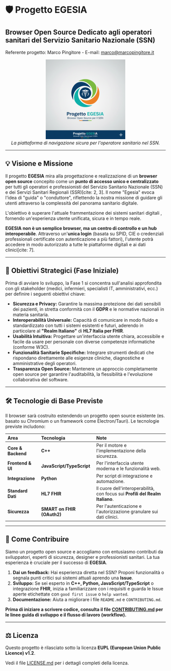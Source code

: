 # 🛡️ Progetto EGESIA 

## Browser Open Source Dedicato agli operatori sanitari del Servizio Sanitario Nazionale (SSN)

Referente progetto: Marco Pingitore - E-mail: marco@marcopingitore.it

<p align="center">
  <img src="assets/logo_egesia.png" alt="Logo Progetto Egesia - SSNavigator" width="250"/>
  <br>
  <i>La piattaforma di navigazione sicura per l'operatore sanitario nel SSN.</i>
</p>

---

## 💡 Visione e Missione

Il progetto **EGESIA** mira alla progettazione e realizzazione di un **browser open source** concepito come un **punto di accesso unico e centralizzato** per tutti gli operatori e professionisti del Servizio Sanitario Nazionale (SSN) e dei Servizi Sanitari Regionali (SSR)[cite: 2, 3]. Il nome "Egesia" evoca l'idea di "guida" o "conduttore", riflettendo la nostra missione di guidare gli utenti attraverso la complessità del panorama sanitario digitale.

L'obiettivo è superare l'attuale frammentazione dei sistemi sanitari digitali , fornendo un'esperienza utente unificata, sicura e in tempo reale.

**EGESIA non è un semplice browser, ma un centro di controllo e un hub interoperabile**. Attraverso un'**unica login** (basata su SPID, CIE o credenziali professionali certificate con autenticazione a più fattori), l'utente potrà accedere in modo autorizzato a tutte le piattaforme digitali e ai dati clinici[cite: 7].

---

## 🎯 Obiettivi Strategici (Fase Iniziale)

Prima di avviare lo sviluppo, la Fase 1 si concentra sull'analisi approfondita con gli stakeholder (medici, infermieri, specialisti IT, amministrativi, ecc.) per definire i seguenti obiettivi chiave:

* **Sicurezza e Privacy:** Garantire la massima protezione dei dati sensibili dei pazienti, in stretta conformità con il **GDPR** e le normative nazionali in materia sanitaria.
* **Interoperabilità Universale:** Capacità di comunicare in modo fluido e standardizzato con tutti i sistemi esistenti e futuri, aderendo in particolare al **"Realm Italiano"** di **HL7 Italia per FHIR**.
* **Usabilità Intuitiva:** Progettare un'interfaccia utente chiara, accessibile e facile da usare per personale con diverse competenze informatiche (conforme W3C).
* **Funzionalità Sanitarie Specifiche:** Integrare strumenti dedicati che rispondano direttamente alle esigenze cliniche, diagnostiche e amministrative degli operatori.
* **Trasparenza Open Source:** Mantenere un approccio completamente open source per garantire l'auditabilità, la flessibilità e l'evoluzione collaborativa del software.

---

## 🛠️ Tecnologie di Base Previste

Il browser sarà costruito estendendo un progetto open source esistente (es. basato su Chromium o un framework come Electron/Tauri). Le tecnologie previste includono:

| Area | Tecnologia | Note |
| :--- | :--- | :--- |
| **Core & Backend** | **C++** | Per il motore e l'implementazione della sicurezza. |
| **Frontend & UI** | **JavaScript/TypeScript** | Per l'interfaccia utente moderna e le funzionalità web. |
| **Integrazione** | **Python** | Per script di integrazione e automazione. |
| **Standard Dati** | **HL7 FHIR** | Il cuore dell'interoperabilità, con focus sui **Profili del Realm Italiano**. |
| **Sicurezza** | **SMART on FHIR (OAuth2)** | Per l'autenticazione e l'autorizzazione granulare sui dati clinici. |

---

## 🤝 Come Contribuire

Siamo un progetto open source e accogliamo con entusiasmo contributi da sviluppatori, esperti di sicurezza, designer e professionisti sanitari. La tua esperienza è cruciale per il successo di **EGESIA**.

1.  **Dai un feedback:** Hai esperienza diretta nel SSN? Proponi funzionalità o segnala punti critici sui sistemi attuali aprendo una **Issue**.
2.  **Sviluppo:** Se sei esperto in **C++, Python, JavaScript/TypeScript** o integrazione **FHIR**, inizia a familiarizzare con i requisiti e guarda le Issue aperte etichettate con `good first issue` o `help wanted`.
3.  **Documentazione:** Aiuta a migliorare i file `README.md` e `CONTRIBUTING.md`.

**Prima di iniziare a scrivere codice, consulta il file [CONTRIBUTING.md](CONTRIBUTING.md) per le linee guida di sviluppo e il flusso di lavoro (workflow).**

---

## ⚖️ Licenza

Questo progetto è rilasciato sotto la licenza **EUPL (European Union Public Licence) v1.2**.

Vedi il file [LICENSE.md](LICENSE.md) per i dettagli completi della licenza.
